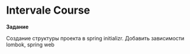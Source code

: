# Intervale Course
**Задание**

Создание структуры проекта в spring initializr. Добавить зависимости lombok, spring web
